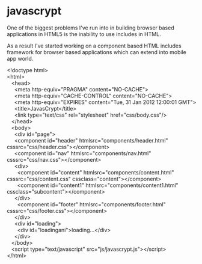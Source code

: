 javascrypt
==========

One of the biggest problems I've run into in building browser based applications in HTML5 is the inability to use includes in HTML.

As a result I've started working on a component based HTML includes framework for browser based applications which can extend into mobile app world.

&lt;!doctype html&gt;<br/>
&lt;html&gt;<br/>
&nbsp;&nbsp;	&lt;head&gt;<br/>
&nbsp;&nbsp;&nbsp;&nbsp;		&lt;meta http-equiv="PRAGMA" content="NO-CACHE"&gt;<br/>
&nbsp;&nbsp;&nbsp;&nbsp;		&lt;meta http-equiv="CACHE-CONTROL" content="NO-CACHE"&gt;<br/>
&nbsp;&nbsp;&nbsp;&nbsp;		&lt;meta http-equiv="EXPIRES" content="Tue, 31 Jan 2012 12:00:01 GMT"&gt;<br/>
&nbsp;&nbsp;&nbsp;&nbsp;		&lt;title&gt;JavasCrypt&lt;/title&gt;<br/>
&nbsp;&nbsp;&nbsp;&nbsp;		&lt;link type="text/css" rel="stylesheet" href="css/body.css"/&gt;<br/>
&nbsp;&nbsp;	&lt;/head&gt;<br/>
&nbsp;&nbsp;	&lt;body&gt;<br/>
&nbsp;&nbsp;&nbsp;&nbsp;		&lt;div id="page"&gt;<br/>
&nbsp;&nbsp;&nbsp;&nbsp;			&lt;component id="header" htmlsrc="components/header.html" csssrc="css/header.css"&gt;&lt;/component&gt;<br/>
&nbsp;&nbsp;&nbsp;&nbsp;			&lt;component id="nav" htmlsrc="components/nav.html" csssrc="css/nav.css"&gt;&lt;/component&gt;<br/>
&nbsp;&nbsp;&nbsp;&nbsp;			&lt;div&gt;<br/>
&nbsp;&nbsp;&nbsp;&nbsp;&nbsp;&nbsp;				&lt;component id="content" htmlsrc="components/content.html" csssrc="css/content.css" cssclass="content"&gt;&lt;/component&gt;<br/>
&nbsp;&nbsp;&nbsp;&nbsp;&nbsp;&nbsp;				&lt;component id="content1" htmlsrc="components/content1.html" cssclass="subcontent"&gt;&lt;/component&gt;<br/>
&nbsp;&nbsp;&nbsp;&nbsp;			&lt;/div&gt;<br/>
&nbsp;&nbsp;&nbsp;&nbsp;&nbsp;&nbsp;			&lt;component id="footer" htmlsrc="components/footer.html" csssrc="css/footer.css"&gt;&lt;/component&gt;<br/>
&nbsp;&nbsp;&nbsp;&nbsp;		&lt;/div&gt;<br/>
&nbsp;&nbsp;&nbsp;&nbsp;		&lt;div id="loading"&gt;<br/>
&nbsp;&nbsp;&nbsp;&nbsp;&nbsp;&nbsp;		&lt;div id="loadingani"&gt;loading...&lt;/div&gt;<br/>
&nbsp;&nbsp;&nbsp;&nbsp;		&lt;/div&gt;<br/>
&nbsp;&nbsp;	&lt;/body&gt;<br/>
&nbsp;&nbsp;	&lt;script type="text/javascript" src="js/javascrypt.js"&gt;&lt;/script&gt;<br/>
&lt;/html&gt;<br/>